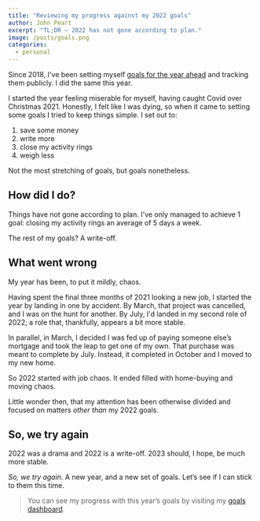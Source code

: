 ```yaml
---
title: "Reviewing my progress against my 2022 goals"
author: John Peart
excerpt: "TL;DR – 2022 has not gone according to plan."
image: /posts/goals.png
categories:
  - personal
---
```


Since 2018, I've been setting myself [goals for the year ahead](/goals/) and tracking them publicly. I did the same this year.

I started the year feeling miserable for myself, having caught Covid over Christmas 2021. Honestly, I felt like I was dying, so when it came to setting some goals I tried to keep things simple. I set out to:

1. save some money
2. write more
3. close my activity rings
4. weigh less

Not the most stretching of goals, but goals nonetheless.

## How did I do?

Things have not gone according to plan. I've only managed to achieve 1 goal: closing my activity rings an average of 5 days a week.

The rest of my goals? A write-off.

## What went wrong

My year has been, to put it mildly, chaos.

Having spent the final three months of 2021 looking a new job, I started the year by landing in one by accident. By March, that project was cancelled, and I was on the hunt for another. By July, I'd landed in my second role of 2022; a role that, thankfully, appears a bit more stable.

In parallel, in March, I decided I was fed up of paying someone else’s mortgage and took the leap to get one of my own. That purchase was meant to complete by July. Instead, it completed in October and I moved to my new home.

So 2022 started with job chaos. It ended filled with home-buying and moving chaos.

Little wonder then, that my attention has been otherwise divided and focused on matters _other than_ my 2022 goals.

## So, we try again

2022 was a drama and 2022 is a write-off. 2023 should, I hope, be much more stable.

_So, we try again._ A new year, and a new set of goals. Let’s see if I can stick to them this time.

> You can see my progress with this year’s goals by visiting my [goals dashboard](/goals/2022).
